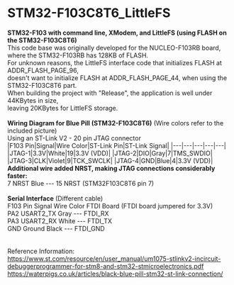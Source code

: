 # STM32-F103C8T6_LittleFS</br>
**STM32-F103 with command line, XModem, and LittleFS (using FLASH on the STM32-F103C8T6)**
</br>
This code base was originally developed for the NUCLEO-F103RB board, where the STM32-F103RB has
  128KB of FLASH.</br>
For unknown reasons, the LittleFS interface code that initializes FLASH at ADDR_FLASH_PAGE_96,</br>
doesn't want to initialize FLASH at ADDR_FLASH_PAGE_44, when using the STM32-F103C8T6 part.</br>
When building the project with "Release", the application is well under 44KBytes in size,</br>
leaving 20KBytes for LittleFS storage.</br>
</br>
**Wiring Diagram for Blue Pill (STM32-F103C8T6)**  (Wire colors refer to the included picture)</br>
Using an ST-Link V2 - 20 pin JTAG connector<br>
|F103 Pin|Signal|Wire Color|ST-Link Pin|ST-Link Signal|
|---|---|---|---|---|
|JTAG-1|3.3V|White|19|3.3V (VDD)|
|JTAG-2|DIO|Gray|7|TMS_SWDIO|
|JTAG-3|CLK|Violet|9|TCK_SWCLK|
|JTAG-4|GND|Blue|4|3.3V (VDD)|
</br>
**Additional wire added NRST, making JTAG connections considerably faster:**</br>
  7        NRST      Blue      ---    15    NRST   (STM32F103C8T6 pin 7)</br>
</br>
**Serial Interface** (Different cable)</br>
F103 Pin  Signal    Wire Color      FTDI Board    (FTDI board jumpered for 3.3V)</br>
 PA2     USART2_TX    Gray     ---    FTDI_RX</br>
 PA3     USART2_RX    White    ---    FTDI_TX</br>
 GND     Ground       Black    ---    FTDI_GND</br>
 </br>
 </br>
Reference Information:</br>
https://www.st.com/resource/en/user_manual/um1075-stlinkv2-incircuit-debuggerprogrammer-for-stm8-and-stm32-stmicroelectronics.pdf</br>
https://waterpigs.co.uk/articles/black-blue-pill-stm32-st-link-connection/</br>
